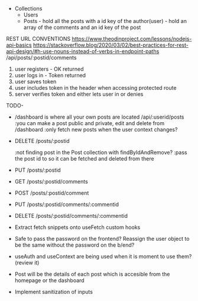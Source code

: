 
- Collections
  - Users
  - Posts - hold all the posts with a id key of the author(user)
          - hold an array of the comments and an id key of the post

REST URL CONVENTIONS
https://www.theodinproject.com/lessons/nodejs-api-basics
https://stackoverflow.blog/2020/03/02/best-practices-for-rest-api-design/#h-use-nouns-instead-of-verbs-in-endpoint-paths
/api/posts/:postid/comments

1. user registers - OK returned
2. user logs in - Token returned
3. user saves token
4. user includes token in the header when accessing protected route
5. server verifies token and either lets user in or denies

TODO-
<!-- -Create models -->
<!-- - Create routes structure -->
<!-- - Setup db with mongo and mongoose -->
<!-- - Implement user creation -->
<!-- - Implement user login -->
<!-- - Implement route protecting -->
<!-- - Create user from frontend -->
<!-- - Login user and attach token to the client -->

<!-- - Implement verification of token on protected routes -->
  <!-- :figure out how to send token to the backend from Dashboard component to verify that the token is valid -->
  <!-- :implement useEffect getting the token on protected routes? -->


<!-- 
- Give context to the app about the logged in user
  :The problem is that after logging in, the state is still not updated
  :Call setter from context before redirecting to the route -->

<!-- x - Can't access directly when not logged in
x - Can acces directly when logged in
x - Can't access directly when token set manually
x- Can't access directly when token is modified manually to an invalid one -->


<!-- - /createpost is just a form where you will have to fill the required
  :implement functionality for a user to create a post -->
  <!-- :create a form webpage -->
  <!-- :make that form make a call POST /api/createpost -->
  <!-- :that endpoint will create a new item in the posts mongo collection -->
  <!-- :get user from jwt.verify payload -->
  <!-- :refactor context so it uses the userid? -->


- /dashboard is where all your own posts are located
  /api/:userid/posts
    <!-- :implement functionality to fetch posts with your id by calling GET /api/:userid/posts? -->
    <!-- :get the post that match the id taken from React context -->
    :you can make a post public and private, edit and delete from /dashboard
  <Dashboard/>
    <!-- :map all the fetched posts and pass the data as props to <Post/> -->
    :only fetch new posts when the user context changes?


<!-- - / will be where all the posts from all the users are shown -->
  <!-- :implement functionality to fetch for all the posts no matter the user -->
  <!-- :posts on <Home/> do not receive the user context that is logged in? -->
  <!-- :user does not persist on <Home/> when page is reloaded? -->

- DELETE /posts/:postid
  <!-- :postid is returning undefined? -->
  :not finding post in the Post collection with findByIdAndRemove?
    :pass the post id to <Modal/> so it can be fetched and deleted from there 
- PUT /posts/:postid

- GET /posts/:postid/comments
- POST /posts/:postid/comment
- PUT /posts/:postid/comments/:commentid
- DELETE /posts/:postid/comments/:commentid

- Extract fetch snippets onto useFetch custom hooks
- Safe to pass the password on the frontend? Reassign the user object to be the same without the password on the b/end?
- useAuth and useContext are being used when it is moment to use them? (review it)
- Post will be the details of each post which is accesible from the homepage or the dashboard
- Implement sanitization of inputs